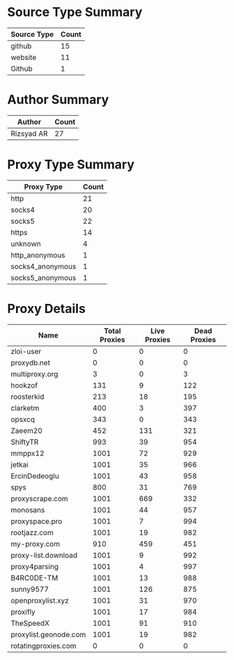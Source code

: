 # Source Type Summary

| Source Type | Count |
|-------------|-------|
| github | 15 |
| website | 11 |
| Github | 1 |


# Author Summary

| Author | Count |
|--------|-------|
| Rizsyad AR | 27 |


# Proxy Type Summary

| Proxy Type | Count |
|------------|-------|
| http | 21 |
| socks4 | 20 |
| socks5 | 22 |
| https | 14 |
| unknown | 4 |
| http_anonymous | 1 |
| socks4_anonymous | 1 |
| socks5_anonymous | 1 |


# Proxy Details

| Name | Total Proxies | Live Proxies | Dead Proxies |
|------|---------------|--------------|---------------|
| zloi-user | 0 | 0 | 0 |
| proxydb.net | 0 | 0 | 0 |
| multiproxy.org | 3 | 0 | 3 |
| hookzof | 131 | 9 | 122 |
| roosterkid | 213 | 18 | 195 |
| clarketm | 400 | 3 | 397 |
| opsxcq | 343 | 0 | 343 |
| Zaeem20 | 452 | 131 | 321 |
| ShiftyTR | 993 | 39 | 954 |
| mmppx12 | 1001 | 72 | 929 |
| jetkai | 1001 | 35 | 966 |
| ErcinDedeoglu | 1001 | 43 | 958 |
| spys | 800 | 31 | 769 |
| proxyscrape.com | 1001 | 669 | 332 |
| monosans | 1001 | 44 | 957 |
| proxyspace.pro | 1001 | 7 | 994 |
| rootjazz.com | 1001 | 19 | 982 |
| my-proxy.com | 910 | 459 | 451 |
| proxy-list.download | 1001 | 9 | 992 |
| proxy4parsing | 1001 | 4 | 997 |
| B4RC0DE-TM | 1001 | 13 | 988 |
| sunny9577 | 1001 | 126 | 875 |
| openproxylist.xyz | 1001 | 31 | 970 |
| proxifly | 1001 | 17 | 984 |
| TheSpeedX | 1001 | 91 | 910 |
| proxylist.geonode.com | 1001 | 19 | 982 |
| rotatingproxies.com | 0 | 0 | 0 |
